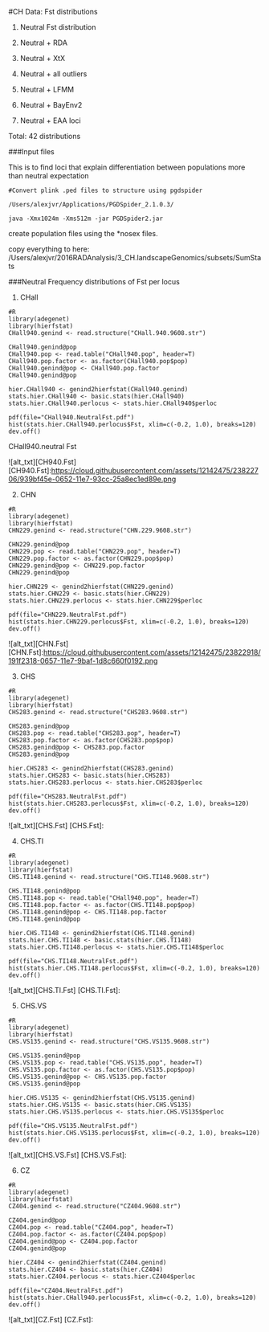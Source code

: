 #CH Data: Fst distributions

1. Neutral Fst distribution 

2. Neutral + RDA

3. Neutral + XtX

4. Neutral + all outliers

5. Neutral + LFMM

6. Neutral + BayEnv2 

7. Neutral + EAA loci

Total: 42 distributions

###Input files

This is to find loci that explain differentiation between populations more than neutral expectation
```
#Convert plink .ped files to structure using pgdspider

/Users/alexjvr/Applications/PGDSpider_2.1.0.3/

java -Xmx1024m -Xms512m -jar PGDSpider2.jar
```

create population files using the *nosex files. 

copy everything to here: /Users/alexjvr/2016RADAnalysis/3_CH.landscapeGenomics/subsets/SumStats




###Neutral Frequency distributions of Fst per locus

1. CHall
```
#R
library(adegenet)
library(hierfstat)
CHall940.genind <- read.structure("CHall.940.9608.str")

CHall940.genind@pop
CHall940.pop <- read.table("CHall940.pop", header=T)
CHall940.pop.factor <- as.factor(CHall940.pop$pop)
CHall940.genind@pop <- CHall940.pop.factor
CHall940.genind@pop

hier.CHall940 <- genind2hierfstat(CHall940.genind)
stats.hier.CHall940 <- basic.stats(hier.CHall940)
stats.hier.CHall940.perlocus <- stats.hier.CHall940$perloc

pdf(file="CHall940.NeutralFst.pdf")
hist(stats.hier.CHall940.perlocus$Fst, xlim=c(-0.2, 1.0), breaks=120)
dev.off()
```

CHall940.neutral Fst

![alt_txt][CH940.Fst]
[CH940.Fst]:https://cloud.githubusercontent.com/assets/12142475/23822706/939bf45e-0652-11e7-93cc-25a8ec1ed89e.png


2. CHN
```
#R
library(adegenet)
library(hierfstat)
CHN229.genind <- read.structure("CHN.229.9608.str")

CHN229.genind@pop
CHN229.pop <- read.table("CHN229.pop", header=T)
CHN229.pop.factor <- as.factor(CHN229.pop$pop)
CHN229.genind@pop <- CHN229.pop.factor
CHN229.genind@pop

hier.CHN229 <- genind2hierfstat(CHN229.genind)
stats.hier.CHN229 <- basic.stats(hier.CHN229)
stats.hier.CHN229.perlocus <- stats.hier.CHN229$perloc

pdf(file="CHN229.NeutralFst.pdf")
hist(stats.hier.CHN229.perlocus$Fst, xlim=c(-0.2, 1.0), breaks=120)
dev.off()
```

![alt_txt][CHN.Fst]
[CHN.Fst]:https://cloud.githubusercontent.com/assets/12142475/23822918/191f2318-0657-11e7-9baf-1d8c660f0192.png


3. CHS
```
#R
library(adegenet)
library(hierfstat)
CHS283.genind <- read.structure("CHS283.9608.str")

CHS283.genind@pop
CHS283.pop <- read.table("CHS283.pop", header=T)
CHS283.pop.factor <- as.factor(CHS283.pop$pop)
CHS283.genind@pop <- CHS283.pop.factor
CHS283.genind@pop

hier.CHS283 <- genind2hierfstat(CHS283.genind)
stats.hier.CHS283 <- basic.stats(hier.CHS283)
stats.hier.CHS283.perlocus <- stats.hier.CHS283$perloc

pdf(file="CHS283.NeutralFst.pdf")
hist(stats.hier.CHS283.perlocus$Fst, xlim=c(-0.2, 1.0), breaks=120)
dev.off()
```

![alt_txt][CHS.Fst]
[CHS.Fst]:



4. CHS.TI
```
#R
library(adegenet)
library(hierfstat)
CHS.TI148.genind <- read.structure("CHS.TI148.9608.str")

CHS.TI148.genind@pop
CHS.TI148.pop <- read.table("CHall940.pop", header=T)
CHS.TI148.pop.factor <- as.factor(CHS.TI148.pop$pop)
CHS.TI148.genind@pop <- CHS.TI148.pop.factor
CHS.TI148.genind@pop

hier.CHS.TI148 <- genind2hierfstat(CHS.TI148.genind)
stats.hier.CHS.TI148 <- basic.stats(hier.CHS.TI148)
stats.hier.CHS.TI148.perlocus <- stats.hier.CHS.TI148$perloc

pdf(file="CHS.TI148.NeutralFst.pdf")
hist(stats.hier.CHS.TI148.perlocus$Fst, xlim=c(-0.2, 1.0), breaks=120)
dev.off()
```

![alt_txt][CHS.TI.Fst]
[CHS.TI.Fst]:


5. CHS.VS
```
#R
library(adegenet)
library(hierfstat)
CHS.VS135.genind <- read.structure("CHS.VS135.9608.str")

CHS.VS135.genind@pop
CHS.VS135.pop <- read.table("CHS.VS135.pop", header=T)
CHS.VS135.pop.factor <- as.factor(CHS.VS135.pop$pop)
CHS.VS135.genind@pop <- CHS.VS135.pop.factor
CHS.VS135.genind@pop

hier.CHS.VS135 <- genind2hierfstat(CHS.VS135.genind)
stats.hier.CHS.VS135 <- basic.stats(hier.CHS.VS135)
stats.hier.CHS.VS135.perlocus <- stats.hier.CHS.VS135$perloc

pdf(file="CHS.VS135.NeutralFst.pdf")
hist(stats.hier.CHS.VS135.perlocus$Fst, xlim=c(-0.2, 1.0), breaks=120)
dev.off()
```

![alt_txt][CHS.VS.Fst]
[CHS.VS.Fst]:



6. CZ
```
#R
library(adegenet)
library(hierfstat)
CZ404.genind <- read.structure("CZ404.9608.str")

CZ404.genind@pop
CZ404.pop <- read.table("CZ404.pop", header=T)
CZ404.pop.factor <- as.factor(CZ404.pop$pop)
CZ404.genind@pop <- CZ404.pop.factor
CZ404.genind@pop

hier.CZ404 <- genind2hierfstat(CZ404.genind)
stats.hier.CZ404 <- basic.stats(hier.CZ404)
stats.hier.CZ404.perlocus <- stats.hier.CZ404$perloc

pdf(file="CZ404.NeutralFst.pdf")
hist(stats.hier.CHall940.perlocus$Fst, xlim=c(-0.2, 1.0), breaks=120)
dev.off()
```

![alt_txt][CZ.Fst]
[CZ.Fst]:

